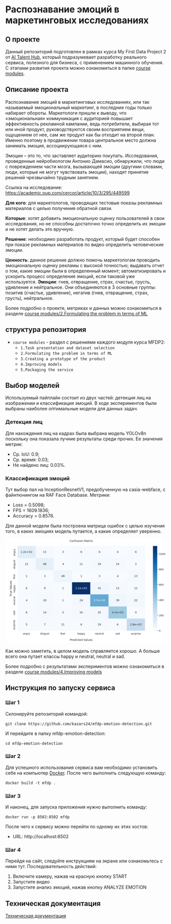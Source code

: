 # Распознавание эмоций в маркетинговых исследованиях
## О проекте
Данный репозиторий подготовлен в рамках курса My First Data Project 2 от [AI Talent Hub](https://ai.itmo.ru/course), который подразумевает разработку реального сервиса, полезного для бизнеса, с применением машинного обучения.
С этапами развития проекта можно ознакомиться в папке [course modules](https://github.com/kazars24/mfdp-emotion-detection/tree/main/course%20modules).
## Описание проекта
Распознавание эмоций в маркетинговых исследованиях, или так называемый эмоциональный маркетинг, в последние годы только набирает обороты. Маркетологи пришли к выводу, что «эмоциональная» коммуникация с аудиторией повышает эффективность рекламной кампании, ведь потребители, выбирая тот или иной продукт, руководствуются своим восприятием вещи, ощущением от нее, сам же продукт как бы отходит на второй план. Именно поэтому в продвижении товара центральное место должна занимать эмоция, ассоциирующаяся с ним.

Эмоции – это то, что заставляет аудиторию покупать. Исследования, проведенные нейробиологом Антонио Дамасио, обнаружили, что люди с повреждением части мозга, вызывающей эмоции (другими словами, люди, которые не могут чувствовать эмоции), находят принятие решений чрезвычайно трудным занятием.

Ссылка на исследование: https://academic.oup.com/cercor/article/10/3/295/449599

**Для кого**: для маркетологов, проводящих тестовые показы рекламных материалов с целью получения обратной связи.

**Которые**: хотят добавить эмоциональную оценку пользователей в свои исследования, но не способны достаточно точно определить их эмоции и не хотят делать это вручную. 

**Решение**: необходимо разработать продукт, который будет способен при показе рекламных материалов по видео определить человеческие эмоции.

**Ценность**: данное решение должно помочь маркетологам проводить эмоциональную оценку рекламы с высокой точностью; выдавать отчет о том, какие эмоции были в определенный момент; автоматизировать и ускорить процесс определения эмоций, если таковой уже используется.
**Эмоции**: гнев, отвращение, страх, счастье, грусть, удивление и нейтральное. Они объединяются в 3 основные группы: позитив (счастье, удивление), негатив (гнев, отвращение, страх, грусть), нейтральное.

Более подробно о проекте, метриках и данных можно ознакомиться в разделе [course modules/2.Formulating the problem in terms of ML](https://github.com/kazars24/mfdp-emotion-detection/tree/main/course%20modules/2.Formulating%20the%20problem%20in%20terms%20of%20ML)

## структура репозитория
- `course modules` - раздел с решениями каждого модуля курса MFDP2:
  - `1.Task presentation and dataset selection`
  - `2.Formulating the problem in terms of ML`
  - `3.Creating a prototype of the product`
  - `4.Improving models`
  - `5.Packaging the service`

## Выбор моделей
Используемый пайплайн состоит из двух частей: детекция лиц на изображении и классификация эмоций. В ходе экспериментов были выбраны наиболее оптимальные модели для данных задач.
### Детекция лиц
Для нахождения лиц на кадрах была выбрана модель YOLOv8n поскольку она показала лучние результаты среди прочих. Ее значения метрик:
* Ср. IoU: 0.9;
* Ср. время: 0.03;
* Не найдено лиц: 0.03%.

### Классификация эмоций
Тут выбор пал на InceptionResnetV1, предобученную на casia-webface, с файнтюнингом на RAF Face Database. Метрики:
* Loss = 0.5098;
* FPS = 1609.1836;
* Accuracy = 0.8576.

Для данной модели была построена матрица ошибок с целью изучения того, в каких эмоциях модель путается, а какие определяет уверенно.

![confusion_matrix](https://github.com/kazars24/mfdp-emotion-detection/blob/main/course%20modules/4.Improving%20models/confusion_matrix.png)

Как можно заметить, в целом модель справляется хорошо. А больше всего она путает классы happy и neutral, neutral и sad.

Более подробно с результатами экспериментов можно ознакомиться в разделе [course modules/4.Improving models](https://github.com/kazars24/mfdp-emotion-detection/tree/main/course%20modules/4.Improving%20models)

## Инструкция по запуску сервиса
### Шаг 1
Склонируйте репозиторий командой:
```
git clone https://github.com/kazars24/mfdp-emotion-detection.git
```
И перейдите в папку mfdp-emotion-detection:
```
cd mfdp-emotion-detection
```
### Шаг 2
Для успешного использования сервиса вам необходимо установить себе на компьютер [Docker](https://www.docker.com/).
После чего выполнить следующую команду:
```
docker build -t mfdp .
```
### Шаг 3
И наконец, для запуска приложения нужно выполнить команду:
```
docker run -p 8502:8502 mfdp
```
После чего к сервису можно перейти по одному их этих хостов:
* URL: http://localhost:8502

### Шаг 4
Перейдя на сайт, следуйте инструкциям на экране или ознакомьтесь с ними тут.
Последовательность действий:
1. Включите камеру, нажав на красную кнопку START
2. Запустите видео
3. Запустите анализ эмоций, нажав кнопку ANALYZE EMOTION

## Техническая документация
[Техническая документация](https://github.com/kazars24/mfdp-emotion-detection/blob/main/course%20modules/5.%20Packaging%20the%20service/techdocs.md)
